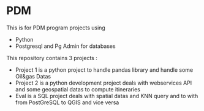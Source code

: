 # PDM
This is for PDM program projects using 
- Python 
- Postgresql and Pg Admin for databases 

This repository contains 3 projects :
- Project 1 is a python project to handle pandas library and handle some Oil&gas Datas 
- Project 2 is a python development project deals with webservices API and some geospatial datas to compute itineraries 
- Eval is a SQL project deals with spatial datas and KNN query and to with from PostGreSQL to QGIS and vice versa


